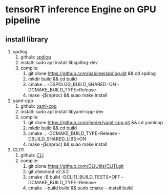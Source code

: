 # tensorRT inference Engine on GPU pipeline

## install library
1. spdlog 
   1. github: [spdlog](https://github.com/gabime/spdlog.git)
   2. install: sudo apt install libspdlog-dev
   3. complie:
      1. git clone https://github.com/gabime/spdlog.git && cd spdlog
      2. mkdir build && cd build
      3. cmake .. -DSPDLOG_BUILD_SHARED=ON -DCMAKE_BUILD_TYPE=Release
      4. make -j$(nproc) && suao make install
2. yaml-cpp
   1. github: [yaml-cpp](https://github.com/jbeder/yaml-cpp.git)
   2. install: sudo apt install libyaml-cpp-dev
   3. complie:
      1. git clone https://github.com/jbeder/yaml-cpp.git && cd yamlcpp
      2. mkdir build && cd build
      3. cmake .. -DCMAKE_BUILD_TYPE=Release -DBUILD_SHARED_LIBS=ON
      4. make -j$(nproc) && suao make install
3. CLI11 
   1. github: [CLI](https://github.com/CLIUtils/CLI11.git)
   2. complie:
      1. git clone https://github.com/CLIUtils/CLI11.git
      2. git checkout v2.3.2
      3. cmake -B build -DCLI11_BUILD_TESTS=OFF -DCMAKE_BUILD_TYPE=Release
      4. cmake --build build && sudo cmake --install build
